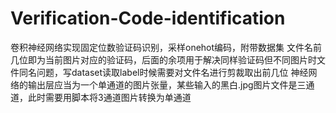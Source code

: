 # Verification-Code-identification
卷积神经网络实现固定位数验证码识别，采样onehot编码，附带数据集
文件名前几位即为当前图片对应的验证码，后面的余项用于解决同样验证码但不同图片时文件同名问题，写dataset读取label时候需要对文件名进行剪裁取出前几位
神经网络的输出层应当为一个单通道的图片张量，某些输入的黑白.jpg图片文件是三通道，此时需要用脚本将3通道图片转换为单通道
